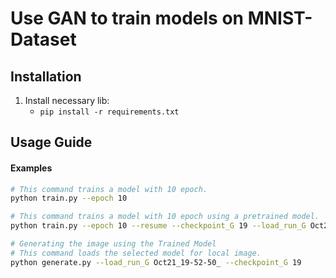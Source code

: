 # Use GAN to train models on MNIST-Dataset

## Installation
1. Install necessary lib:
   - `pip install -r requirements.txt`

## Usage Guide

#### Examples

```bash
# This command trains a model with 10 epoch.
python train.py --epoch 10 

# This command trains a model with 10 epoch using a pretrained model.
python train.py --epoch 10 --resume --checkpoint_G 19 --load_run_G Oct21_20-02-30_ --checkpoint_D 19 --load_run_D Oct21_20-02-30_

# Generating the image using the Trained Model
# This command loads the selected model for local image. 
python generate.py --load_run_G Oct21_19-52-50_ --checkpoint_G 19

```
